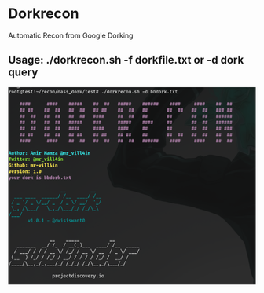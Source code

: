 # Dorkrecon
Automatic Recon from Google Dorking
## Usage: ./dorkrecon.sh -f dorkfile.txt or  -d dork query

![The POC Image](https://github.com/mr-vill4in/dorkrecon/blob/main/2023-12-19_22-49.png)
